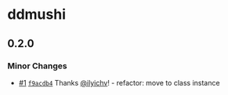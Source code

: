 # ddmushi

## 0.2.0

### Minor Changes

- [#1](https://github.com/arkemis-labs/ddmushi/pull/1) [`f9acdb4`](https://github.com/arkemis-labs/ddmushi/commit/f9acdb469b12d83a991a03218031fe3716c20516) Thanks [@ilyichv](https://github.com/ilyichv)! - refactor: move to class instance
